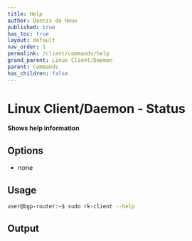 ```yaml
---
title: Help
author: Dennis de Houx
published: true
has_toc: true
layout: default
nav_order: 1
permalink: /client/commands/help
grand_parent: Linux Client/Daemon
parent: Commands
has_children: false
---
```


# Linux Client/Daemon - Status

**Shows help information**

## Options

- none

## Usage

```bash
user@bgp-router:~$ sudo rk-client --help
```

## Output

<TODO>
